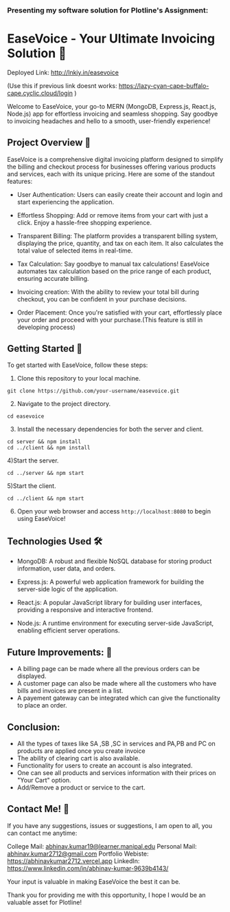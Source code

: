 ### Presenting my software solution for Plotline's Assignment:

# EaseVoice - Your Ultimate Invoicing Solution 🚀
Deployed Link: http://lnkiy.in/easevoice

(Use this if previous link doesnt works: https://lazy-cyan-cape-buffalo-cape.cyclic.cloud/login )

Welcome to EaseVoice, your go-to MERN (MongoDB, Express.js, React.js, Node.js) app for effortless invoicing and seamless shopping. Say goodbye to invoicing headaches and hello to a smooth, user-friendly experience!

## Project Overview 📝
EaseVoice is a comprehensive digital invoicing platform designed to simplify the billing and checkout process for businesses offering various products and services, each with its unique pricing. Here are some of the standout features:

- User Authentication: Users can easily create their account and login and start experiencing the application.

- Effortless Shopping: Add or remove items from your cart with just a click. Enjoy a hassle-free shopping experience.

- Transparent Billing: The platform provides a transparent billing system, displaying the price, quantity, and tax on each item. It also calculates the total value of selected items in real-time.

- Tax Calculation: Say goodbye to manual tax calculations! EaseVoice automates tax calculation based on the price range of each product, ensuring accurate billing.

- Invoicing creation: With the ability to review your total bill during checkout, you can be confident in your purchase decisions.
  
- Order Placement: Once you're satisfied with your cart, effortlessly place your order and proceed with your purchase.(This feature is still in developing process)

## Getting Started 🚗
To get started with EaseVoice, follow these steps:

1) Clone this repository to your local machine.

```
git clone https://github.com/your-username/easevoice.git
```
2) Navigate to the project directory.

```
cd easevoice
```
3) Install the necessary dependencies for both the server and client.
```
cd server && npm install
cd ../client && npm install
```
4)Start the server.
```
cd ../server && npm start
```
5)Start the client.
```
cd ../client && npm start
```
6) Open your web browser and access `http://localhost:8080` to begin using EaseVoice!

## Technologies Used 🛠️
- MongoDB: A robust and flexible NoSQL database for storing product information, user data, and orders.

- Express.js: A powerful web application framework for building the server-side logic of the application.

- React.js: A popular JavaScript library for building user interfaces, providing a responsive and interactive frontend.

- Node.js: A runtime environment for executing server-side JavaScript, enabling efficient server operations.

## Future Improvements: 🤝
- A billing page can be made where all the previous orders can be displayed.
- A customer page can also be made where all the customers who have bills and invoices are present in a list.
- A payement gateway can be integrated which can give the functionality to place an order.

## Conclusion:
- All the types of taxes like SA ,SB ,SC in services and PA,PB and PC on products are applied once you create invoice
- The ability of clearing cart is also available.
- Functionality for users to create an account is also integrated.
- One can see all products and services information with their prices on "Your Cart" option.
- Add/Remove a product or service to the cart.

## Contact Me! 📢
If you have any suggestions, issues or suggestions, I am open to all, you can contact me anytime:

College Mail: abhinav.kumar19@learner.manipal.edu
Personal Mail: abhinav.kumar2712@gmail.com
Portfolio Webiste: https://abhinavkumar2712.vercel.app
LinkedIn: https://www.linkedin.com/in/abhinav-kumar-9639b4143/

Your input is valuable in making EaseVoice the best it can be.

Thank you for providing me with this opportunity, I hope I would be an valuable asset for Plotline!

